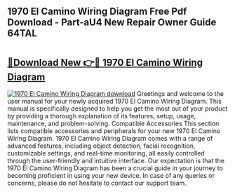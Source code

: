 ## 1970 El Camino Wiring Diagram Free Pdf Download - Part-aU4 New Repair Owner Guide 64TAL

# <h2><a href="http://dfqb2h7.blite.top/?on=1970+El+Camino+Wiring+Diagram">🔗Download New 👉🔴 1970 El Camino Wiring Diagram</a></h2>

[![1970 El Camino Wiring Diagram download](https://i.imgur.com/lujVjoI.png)](http://dfqb2h7.blite.top/?on=1970+El+Camino+Wiring+Diagram)
Greetings and welcome to the user manual for your newly acquired 1970 El Camino Wiring Diagram. This manual is specifically designed to help you get the most out of your product by providing a thorough explanation of its features, setup, usage, maintenance, and problem-solving. Compatible Accessories This section lists compatible accessories and peripherals for your new 1970 El Camino Wiring Diagram. 1970 El Camino Wiring Diagram comes with a range of advanced features, including object detection, facial recognition, customizable settings, and real-time monitoring, all easily controlled through the user-friendly and intuitive interface. Our expectation is that the 1970 El Camino Wiring Diagram has been a crucial guide in your journey to becoming proficient in using your new device. In case of any queries or concerns, please do not hesitate to contact our support team.

